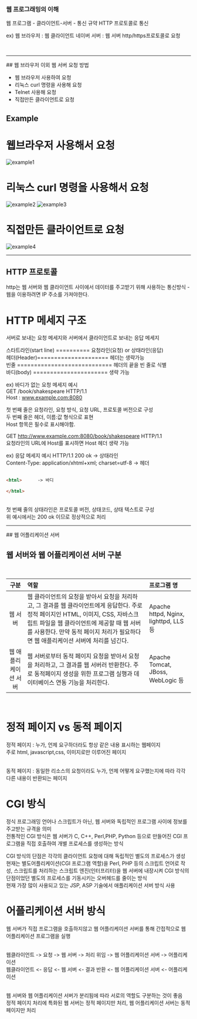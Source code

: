 ### 웹 프로그래밍의 이해 

웹 프로그램 
    - 클라이언트-서버 
      - 통신 규약 HTTP 프로토콜로 통신 

ex) 웹 브라우저 : 웹 클라이언트 
    네이버 서버 : 웹 서버 
    http/https프로토콜로 요청 
   
<br>
<hr>
## 웹 브라우저 이외 웹 서버 요청 방법 

- 웹 브라우저 사용하여 요청
- 리눅스 curl 명령을 사용해 요청
- Telnet 사용해 요청 
- 직접만든 클라이언트로 요청 
    
## Example

# 웹브라우저 사용해서 요청 
![example1](https://user-images.githubusercontent.com/46260504/65831715-04b13580-e2f8-11e9-997c-0f85a54f1419.PNG)

# 리눅스 curl 명령을 사용해서 요청 
![example2](https://user-images.githubusercontent.com/46260504/65831803-58bc1a00-e2f8-11e9-9db0-f16763775955.PNG)
![example3](https://user-images.githubusercontent.com/46260504/65831804-58bc1a00-e2f8-11e9-9d5e-cf3edce4070a.PNG)

# 직접만든 클라이언트로 요청 
![example4](https://user-images.githubusercontent.com/46260504/65831820-62de1880-e2f8-11e9-8bc3-0c5bad863428.PNG)

<hr>

## HTTP 프로토콜
http는 웹 서버와 웹 클라이언트 사이에서 데이터를 주고받기 위해 사용하는 통신방식
    - 웹을 이용하려면 IP 주소를 가져야한다. 
    
# HTTP 메세지 구조 
서버로 보내는 요청 메세지와 서버에서 클라이언트로 보내는 응답 메세지 

스타트라인(start line) ========== 요청라인(요청) or 상태라인(응답)<br>
헤더(Header)===================== 헤더는 생략가능 <br>
빈줄 ============================ 헤더의 끝을 빈 줄로 식별<br>
바디(body) ====================== 생략 가능 <br>

ex) 바디가 없는 요청 메세지 예시<br> 
    GET /book/shakespeare HTTP/1.1<br>
    Host : www.example.com:8080
    
첫 번째 줄은 요청라인, 요청 방식, 요청 URL, 프로토콜 버전으로 구성<br> 
두 번째 줄은 헤더, 이름:값 형식으로 표현 <br>
Host 항목은 필수로 표시해야함. <br>

GET http://www.example.com:8080/book/shakespeare HTTP/1.1 <br>
요청라인의 URL에 Host를 표시하면 Host 헤더 생략 가능 <br>

ex) 응답 메세지 예시 
HTTP/1.1 200 ok    -> 상태라인<br>
Content-Type: application/xhtml+xml; charset=utf-8 -> 헤더<br><br>

```html
<html>      -> 바디 
   
</html>
```
<br>
첫 번째 줄의 상태라인은 프로토콜 버전, 상태코드, 상태 텍스트로 구성<br>
위 예시에서는 200 ok 이므로 정상적으로 처리 
<hr>
## 웹 어플리케이션 서버 

## 웹 서버와 웹 어플리케이션 서버 구분
<br>

| 구분 | 역할 | 프로그램 명 | 
|:------:|:-------|:-------|
|   웹 서버    |  웹 클라이언트의 요청을 받아서 요청을 처리하고, 그 결과를 웹 클라이언트에게 응답한다. 주로 정적 페이지인 HTML, 이미지, CSS, 자바스크립트 파일을 웹 클라이언트에 제공할 때 웹 서버를 사용한다. 만약 동적 페이지 처리가 필요하다면 웹 애플리케이션 서버에 처리를 넘긴다. | Apache httpd, Nginx, lighttpd, LLS 등    |
| 웹 애플리케이션 서버|웹 서버로부터 동적  페이지 요청을 받아서 요청을 처리하고, 그 결과를 웹 서버러 반환한다. 주로 동적페이지 생성을 위한 프로그램 실행과 데이터베이스 연동 기능을  처리한다.|Apache Tomcat, JBoss, WebLogic 등|
<br>

# 정적 페이지 vs 동적 페이지
정적 페이지 : 누가, 언제 요구하더라도 항상 같은 내용 표시하는 웹페이지<br>
주로 html, javascript,css, 이미지로만 이루어진 페이지 <br><br>

동적 페이지 : 동일한 리소스의 요청이라도 누가, 언제 어떻게 요구했는지에 따라 각각 다른 내용이 반환되는 페이지<br>

# CGI 방식 
정식 프로그래밍 언어나 스크립트가 아닌, 웹 서버와 독립적인 프로그램 사이에 정보를 주고받는 규격을 의미<br>
전통적인 CGI 방식은 웹 서버가 C, C++, Perl,PHP, Python 등으로 만들어진 CGI 프로그램을 직접 호출하여 개별 프로세스를 생성하는 방식<br>

CGI 방식의 단점은 각각의 클라이언트 요청에 대해 독립적인  별도의 프로세스가 생성<br>
현재는 별도어플리케이션(CGI 프로그램 역할)을 Perl, PHP 등의 스크립트 언어로 작성, 스크립트를  처리하는 스크립트 엔진(인터프리터)을 웹 서버에 내장시켜 CGI 방식의 단점이었던 별도의 프로세스를 기동시키는 오버헤드를 줄이는 방식<br>
현재 가장 많이 사용되고 있는 JSP, ASP 기술에서 애플리케이션 서버 방식 사용 

# 어플리케이션 서버 방식
웹 서버가 직접 프로그램을 호출하지않고 웹 어플리케이션 서버를 통해 간접적으로 웹 어플리케이션 프로그램을 실행<br><br>

웹클라이언트 -> 요청 -> 웹 서버 -> 처리 위임 -> 웹 어플리케이션 서버 -> 어플리케이션  <br>
웹클라이언트 <- 응답 <- 웹 서버 <- 결과 반환 <- 웹 어플리케이션 서버 <- 어플리케이션  <br><br>

웹 서버와 웹 어플리케이션 서버가 분리됨에 따라 서로의 역할도 구분하는 것이 좋음<br>
정적 페이지 처리에 특화된 웹 서버는 정적 페이지만 처리, 웹 어플리케이션 서버는 동적페이지만 처리<br>


